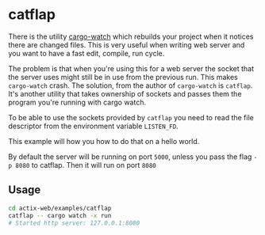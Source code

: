 # catflap

There is the utility [cargo-watch](https://github.com/passcod/cargo-watch) which rebuilds your project when it notices
there are changed files. This is very useful when writing web server and you want to have a fast edit, compile, run
cycle.  

The problem is that when you're using this for a web server the socket that the server uses might still be in use
from the previous run. This makes `cargo-watch` crash. The solution, from the author of `cargo-watch` is `catflap`. It's
another utility that takes ownership of sockets and passes them the program you're running with cargo watch.   

To be able to use the sockets provided by `catflap` you need to read the file descriptor from the environment variable
`LISTEN_FD`.

This example will how you how to do that on a hello world.

By default the server will be running on port `5000`, unless you pass the flag `-p 8080` to catflap. Then it will run on
port `8080`

## Usage
```bash
cd actix-web/examples/catflap
catflap -- cargo watch -x run
# Started http server: 127.0.0.1:8080
```

